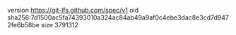 version https://git-lfs.github.com/spec/v1
oid sha256:7d1500ac5fa74393010a324ac84ab49a9af0c4ebe3dac8e3cd7d9472fe6b58be
size 3791312
